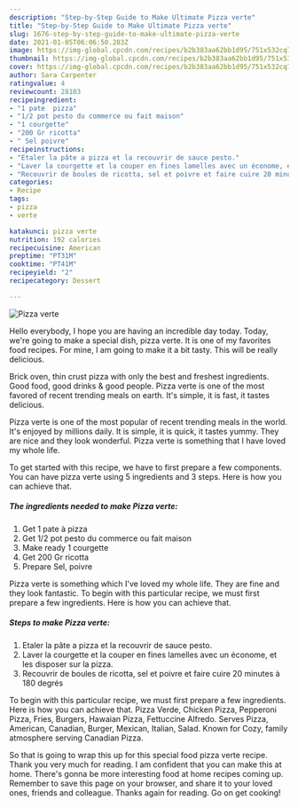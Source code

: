 ```yaml
---
description: "Step-by-Step Guide to Make Ultimate Pizza verte"
title: "Step-by-Step Guide to Make Ultimate Pizza verte"
slug: 1676-step-by-step-guide-to-make-ultimate-pizza-verte
date: 2021-01-05T06:06:50.283Z
image: https://img-global.cpcdn.com/recipes/b2b383aa62bb1d95/751x532cq70/pizza-verte-photo-principale-de-la-recette.jpg
thumbnail: https://img-global.cpcdn.com/recipes/b2b383aa62bb1d95/751x532cq70/pizza-verte-photo-principale-de-la-recette.jpg
cover: https://img-global.cpcdn.com/recipes/b2b383aa62bb1d95/751x532cq70/pizza-verte-photo-principale-de-la-recette.jpg
author: Sara Carpenter
ratingvalue: 4
reviewcount: 28103
recipeingredient:
- "1 pate  pizza"
- "1/2 pot pesto du commerce ou fait maison"
- "1 courgette"
- "200 Gr ricotta"
- " Sel poivre"
recipeinstructions:
- "Etaler la pâte a pizza et la recouvrir de sauce pesto."
- "Laver la courgette et la couper en fines lamelles avec un économe, et les disposer sur la pizza."
- "Recouvrir de boules de ricotta, sel et poivre et faire cuire 20 minutes à 180 degrés"
categories:
- Recipe
tags:
- pizza
- verte

katakunci: pizza verte 
nutrition: 192 calories
recipecuisine: American
preptime: "PT31M"
cooktime: "PT41M"
recipeyield: "2"
recipecategory: Dessert

---
```



![Pizza verte](https://img-global.cpcdn.com/recipes/b2b383aa62bb1d95/751x532cq70/pizza-verte-photo-principale-de-la-recette.jpg)

Hello everybody, I hope you are having an incredible day today. Today, we're going to make a special dish, pizza verte. It is one of my favorites food recipes. For mine, I am going to make it a bit tasty. This will be really delicious.

Brick oven, thin crust pizza with only the best and freshest ingredients. Good food, good drinks &amp; good people. Pizza verte is one of the most favored of recent trending meals on earth. It&#39;s simple, it is fast, it tastes delicious.

Pizza verte is one of the most popular of recent trending meals in the world. It's enjoyed by millions daily. It is simple, it is quick, it tastes yummy. They are nice and they look wonderful. Pizza verte is something that I have loved my whole life.


To get started with this recipe, we have to first prepare a few components. You can have pizza verte using 5 ingredients and 3 steps. Here is how you can achieve that.

<!--inarticleads1-->

##### The ingredients needed to make Pizza verte:

1. Get 1 pate à pizza
1. Get 1/2 pot pesto du commerce ou fait maison
1. Make ready 1 courgette
1. Get 200 Gr ricotta
1. Prepare  Sel, poivre


Pizza verte is something which I&#39;ve loved my whole life. They are fine and they look fantastic. To begin with this particular recipe, we must first prepare a few ingredients. Here is how you can achieve that. 

<!--inarticleads2-->

##### Steps to make Pizza verte:

1. Etaler la pâte a pizza et la recouvrir de sauce pesto.
1. Laver la courgette et la couper en fines lamelles avec un économe, et les disposer sur la pizza.
1. Recouvrir de boules de ricotta, sel et poivre et faire cuire 20 minutes à 180 degrés


To begin with this particular recipe, we must first prepare a few ingredients. Here is how you can achieve that. Pizza Verde, Chicken Pizza, Pepperoni Pizza, Fries, Burgers, Hawaian Pizza, Fettuccine Alfredo. Serves Pizza, American, Canadian, Burger, Mexican, Italian, Salad. Known for Cozy, family atmosphere serving Canadian Pizza. 

So that is going to wrap this up for this special food pizza verte recipe. Thank you very much for reading. I am confident that you can make this at home. There's gonna be more interesting food at home recipes coming up. Remember to save this page on your browser, and share it to your loved ones, friends and colleague. Thanks again for reading. Go on get cooking!
